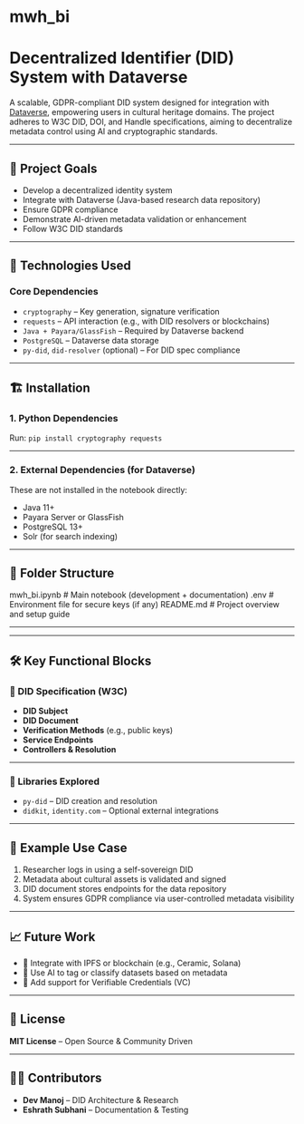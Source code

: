 # mwh_bi
#  Decentralized Identifier (DID) System with Dataverse

A scalable, GDPR-compliant DID system designed for integration with [Dataverse](https://dataverse.org/), empowering users in cultural heritage domains. The project adheres to W3C DID, DOI, and Handle specifications, aiming to decentralize metadata control using AI and cryptographic standards.

---

## 🚀 Project Goals

- Develop a decentralized identity system  
- Integrate with Dataverse (Java-based research data repository)  
- Ensure GDPR compliance  
- Demonstrate AI-driven metadata validation or enhancement  
- Follow W3C DID standards  

---

## 🧩 Technologies Used

### Core Dependencies
- `cryptography` – Key generation, signature verification  
- `requests` – API interaction (e.g., with DID resolvers or blockchains)  
- `Java + Payara/GlassFish` – Required by Dataverse backend  
- `PostgreSQL` – Dataverse data storage  
- `py-did`, `did-resolver` (optional) – For DID spec compliance  

---

## 🏗️ Installation

### 1. Python Dependencies

Run: `pip install cryptography requests`

---

### 2. External Dependencies (for Dataverse)
These are not installed in the notebook directly:

- Java 11+  
- Payara Server or GlassFish  
- PostgreSQL 13+  
- Solr (for search indexing)

---

## 📁 Folder Structure

mwh_bi.ipynb        # Main notebook (development + documentation)
.env                # Environment file for secure keys (if any)
README.md           # Project overview and setup guide

---


---

## 🛠️ Key Functional Blocks

### 🔐 DID Specification (W3C)
- **DID Subject**
- **DID Document**
- **Verification Methods** (e.g., public keys)
- **Service Endpoints**
- **Controllers & Resolution**

---

### 📡 Libraries Explored
- `py-did` – DID creation and resolution  
- `didkit`, `identity.com` – Optional external integrations

---

## 📌 Example Use Case

1. Researcher logs in using a self-sovereign DID  
2. Metadata about cultural assets is validated and signed  
3. DID document stores endpoints for the data repository  
4. System ensures GDPR compliance via user-controlled metadata visibility

---

## 📈 Future Work

- 🔗 Integrate with IPFS or blockchain (e.g., Ceramic, Solana)  
- 🧠 Use AI to tag or classify datasets based on metadata  
- 🔐 Add support for Verifiable Credentials (VC)

---

## 🤝 License

**MIT License** – Open Source & Community Driven

---

## 👨‍💻 Contributors

- **Dev Manoj** – DID Architecture & Research  
- **Eshrath Subhani** – Documentation & Testing
